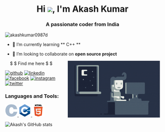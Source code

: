 <h1 align="center">Hi <img src="https://raw.githubusercontent.com/MartinHeinz/MartinHeinz/master/wave.gif" width="30px">, I'm Akash Kumar</h1>
<h3 align="center">A passionate coder from India</h3>

<p align="left"> <img src="https://komarev.com/ghpvc/?username=akashkumar0987d&label=Profile%20views&color=0e75b6&style=flat" alt="akashkumar0987d" /> </p>

- 🌱 I’m currently learning ** C++ **

- 👯 I’m looking to collaborate on **open source project**

<img alt="Night Coding" src="https://raw.githubusercontent.com/AVS1508/AVS1508/master/assets/Night-Coding.gif" align="right"/>

&nbsp;&nbsp;&nbsp;&nbsp;$ $ Find me here $ $

[<img src='https://img.icons8.com/cute-clipart/64/000000/github.png' alt='github' height='40'>](https://github.com/akashkumar0987d)  [<img src='https://img.icons8.com/cute-clipart/64/000000/linkedin.png' alt='linkedin' height='40'>](https://www.linkedin.com/in/akash-kumar-a166211b4/)  [<img src='https://img.icons8.com/cute-clipart/64/000000/facebook-new.png' alt='facebook' height='40'>](https://www.facebook.com/akash0987d/)  [<img src='https://img.icons8.com/cute-clipart/64/000000/instagram-new.png' alt='instagram' height='40'>](https://www.instagram.com/akashkumar0985/)  [<img src='https://img.icons8.com/cute-clipart/64/000000/twitter.png' alt='twitter' height='40'>](https://twitter.com/akashkumar15901)

</p>

<h3 align="left">Languages and Tools:</h3>
<p align="left"> <a href="https://www.cprogramming.com/" target="_blank"> <img src="https://raw.githubusercontent.com/devicons/devicon/master/icons/c/c-original.svg" alt="c" width="40" height="40"/> </a> <a href="https://www.w3schools.com/cpp/" target="_blank"> <img src="https://raw.githubusercontent.com/devicons/devicon/master/icons/cplusplus/cplusplus-original.svg" alt="cplusplus" width="40" height="40"/> </a> <a href="https://www.w3.org/html/" target="_blank"> <img src="https://raw.githubusercontent.com/devicons/devicon/master/icons/html5/html5-original-wordmark.svg" alt="html5" width="40" height="40"/> </a> </p>


![Akash's GitHub stats](https://github-readme-stats.vercel.app/api?username=akashkumar0987d&show_icons=true&theme=graywhite)
